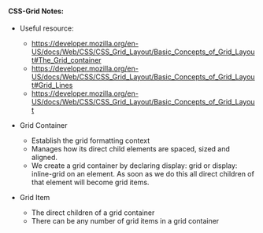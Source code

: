 
#### CSS-Grid Notes:

* Useful resource:
  * https://developer.mozilla.org/en-US/docs/Web/CSS/CSS_Grid_Layout/Basic_Concepts_of_Grid_Layout#The_Grid_container
  * https://developer.mozilla.org/en-US/docs/Web/CSS/CSS_Grid_Layout/Basic_Concepts_of_Grid_Layout#Grid_Lines
  * https://developer.mozilla.org/en-US/docs/Web/CSS/CSS_Grid_Layout/Basic_Concepts_of_Grid_Layout

* Grid Container
  * Establish the grid formatting context
  * Manages how its direct child elements are spaced, sized and aligned.
  * We create a grid container by declaring display: grid or display: inline-grid on an element. As soon as we do this all direct children of that element will become grid items.

* Grid Item
  * The direct children of a grid container
  * There can be any number of grid items in a grid container

